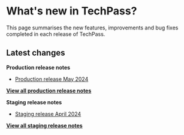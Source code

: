 # What's new in TechPass?

This page summarises the new features, improvements and bug fixes completed in each release of TechPass.

## Latest changes

**Production release notes**
- [Production release May 2024](whats-new/production-release-notes?id=may-2024)

 [**View all production release notes**](/whats-new/production-release-notes)


**Staging release notes**
- [Staging release April 2024](whats-new/staging-release-notes?id=april-2024)

 [**View all staging release notes**](/whats-new/staging-release-notes)
